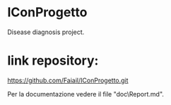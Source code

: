 # IConProgetto
Disease diagnosis project.

# link repository: 
https://github.com/Faiail/IConProgetto.git


Per la documentazione vedere il file "doc\Report.md".

